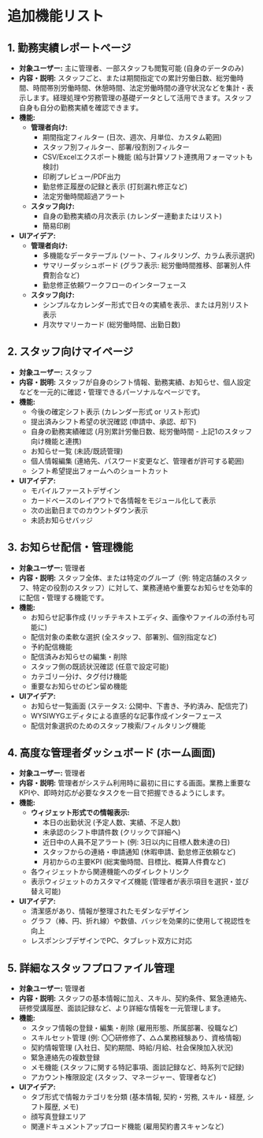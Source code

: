 # 追加機能リスト

## 1. 勤務実績レポートページ
   - **対象ユーザー:** 主に管理者、一部スタッフも閲覧可能 (自身のデータのみ)
   - **内容・説明:** スタッフごと、または期間指定での累計労働日数、総労働時間、時間帯別労働時間、休憩時間、法定労働時間の遵守状況などを集計・表示します。経理処理や労務管理の基礎データとして活用できます。スタッフ自身も自分の勤務実績を確認できます。
   - **機能:**
      - **管理者向け:**
         - 期間指定フィルター (日次、週次、月単位、カスタム範囲)
         - スタッフ別フィルター、部署/役割別フィルター
         - CSV/Excelエクスポート機能 (給与計算ソフト連携用フォーマットも検討)
         - 印刷プレビュー/PDF出力
         - 勤怠修正履歴の記録と表示 (打刻漏れ修正など)
         - 法定労働時間超過アラート
      - **スタッフ向け:**
         - 自身の勤務実績の月次表示 (カレンダー連動またはリスト)
         - 簡易印刷
   - **UIアイデア:**
      - **管理者向け:**
         - 多機能なデータテーブル (ソート、フィルタリング、カラム表示選択)
         - サマリーダッシュボード (グラフ表示: 総労働時間推移、部署別人件費割合など)
         - 勤怠修正依頼ワークフローのインターフェース
      - **スタッフ向け:**
         - シンプルなカレンダー形式で日々の実績を表示、または月別リスト表示
         - 月次サマリーカード (総労働時間、出勤日数)

## 2. スタッフ向けマイページ
   - **対象ユーザー:** スタッフ
   - **内容・説明:** スタッフが自身のシフト情報、勤務実績、お知らせ、個人設定などを一元的に確認・管理できるパーソナルなページです。
   - **機能:**
      - 今後の確定シフト表示 (カレンダー形式 or リスト形式)
      - 提出済みシフト希望の状況確認 (申請中、承認、却下)
      - 自身の勤務実績確認 (月別累計労働日数、総労働時間 - 上記1のスタッフ向け機能と連携)
      - お知らせ一覧 (未読/既読管理)
      - 個人情報編集 (連絡先、パスワード変更など、管理者が許可する範囲)
      - シフト希望提出フォームへのショートカット
   - **UIアイデア:**
      - モバイルファーストデザイン
      - カードベースのレイアウトで各情報をモジュール化して表示
      - 次の出勤日までのカウントダウン表示
      - 未読お知らせバッジ

## 3. お知らせ配信・管理機能
   - **対象ユーザー:** 管理者
   - **内容・説明:** スタッフ全体、または特定のグループ（例: 特定店舗のスタッフ、特定の役割のスタッフ）に対して、業務連絡や重要なお知らせを効率的に配信・管理する機能です。
   - **機能:**
      - お知らせ記事作成 (リッチテキストエディタ、画像やファイルの添付も可能に)
      - 配信対象の柔軟な選択 (全スタッフ、部署別、個別指定など)
      - 予約配信機能
      - 配信済みお知らせの編集・削除
      - スタッフ側の既読状況確認 (任意で設定可能)
      - カテゴリー分け、タグ付け機能
      - 重要なお知らせのピン留め機能
   - **UIアイデア:**
      - お知らせ一覧画面 (ステータス: 公開中、下書き、予約済み、配信完了)
      - WYSIWYGエディタによる直感的な記事作成インターフェース
      - 配信対象選択のためのスタッフ検索/フィルタリング機能

## 4. 高度な管理者ダッシュボード (ホーム画面)
   - **対象ユーザー:** 管理者
   - **内容・説明:** 管理者がシステム利用時に最初に目にする画面。業務上重要なKPIや、即時対応が必要なタスクを一目で把握できるようにします。
   - **機能:**
      - **ウィジェット形式での情報表示:**
         - 本日の出勤状況 (予定人数、実績、不足人数)
         - 未承認のシフト申請件数 (クリックで詳細へ)
         - 近日中の人員不足アラート (例: 3日以内に目標人数未達の日)
         - スタッフからの連絡・申請通知 (休暇申請、勤怠修正依頼など)
         - 月初からの主要KPI (総実働時間、目標比、概算人件費など)
      - 各ウィジェットから関連機能へのダイレクトリンク
      - 表示ウィジェットのカスタマイズ機能 (管理者が表示項目を選択・並び替え可能)
   - **UIアイデア:**
      - 清潔感があり、情報が整理されたモダンなデザイン
      - グラフ（棒、円、折れ線）や数値、バッジを効果的に使用して視認性を向上
      - レスポンシブデザインでPC、タブレット双方に対応

## 5. 詳細なスタッフプロファイル管理
   - **対象ユーザー:** 管理者
   - **内容・説明:** スタッフの基本情報に加え、スキル、契約条件、緊急連絡先、研修受講履歴、面談記録など、より詳細な情報を一元管理します。
   - **機能:**
      - スタッフ情報の登録・編集・削除 (雇用形態、所属部署、役職など)
      - スキルセット管理 (例: 〇〇研修修了、△△業務経験あり、資格情報)
      - 契約情報管理 (入社日、契約期間、時給/月給、社会保険加入状況)
      - 緊急連絡先の複数登録
      - メモ機能 (スタッフに関する特記事項、面談記録など、時系列で記録)
      - アカウント権限設定 (スタッフ、マネージャー、管理者など)
   - **UIアイデア:**
      - タブ形式で情報カテゴリを分類 (基本情報, 契約・労務, スキル・経歴, シフト履歴, メモ)
      - 顔写真登録エリア
      - 関連ドキュメントアップロード機能 (雇用契約書スキャンなど)
